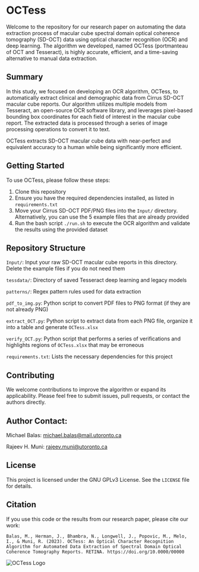 # OCTess
Welcome to the repository for our research paper on automating the data extraction process of macular cube spectral domain optical coherence tomography (SD-OCT) data using optical character recognition (OCR) and deep learning. The algorithm we developed, named OCTess (portmanteau of OCT and Tesseract), is highly accurate, efficient, and a time-saving alternative to manual data extraction.

## Summary
In this study, we focused on developing an OCR algorithm, OCTess, to automatically extract clinical and demographic data from Cirrus SD-OCT macular cube reports. Our algorithm utilizes multiple models from Tesseract, an open-source OCR software library, and leverages pixel-based bounding box coordinates for each field of interest in the macular cube report. The extracted data is processed through a series of image processing operations to convert it to text.

OCTess extracts SD-OCT macular cube data with near-perfect and equivalent accuracy to a human while being significantly more efficient.

## Getting Started
To use OCTess, please follow these steps:
1. Clone this repository
2. Ensure you have the required dependencies installed, as listed in ```requirements.txt```
3. Move your Cirrus SD-OCT PDF/PNG files into the ```Input/``` directory. Alternatively, you can use the 5 example files that are already provided
4. Run the bash script ```./run.sh``` to execute the OCR algorithm and validate the results using the provided dataset

## Repository Structure
```Input/```: Input your raw SD-OCT macular cube reports in this directory. Delete the example files if you do not need them

```tessdata/```: Directory of saved Tesseract deep learning and legacy models

```patterns/```: Regex pattern rules used for data extraction

```pdf_to_img.py```: Python script to convert PDF files to PNG format (if they are not already PNG)

```extract_OCT.py```: Python script to extract data from each PNG file, organize it into a table and generate ```OCTess.xlsx```

```verify_OCT.py```: Python script that performs a series of verifications and highlights regions of ```OCTess.xlsx``` that may be erroneous

```requirements.txt```: Lists the necessary dependencies for this project


## Contributing
We welcome contributions to improve the algorithm or expand its applicability. Please feel free to submit issues, pull requests, or contact the authors directly.

## Author Contact:
Michael Balas: [michael.balas@mail.utoronto.ca](mailto:michael.balas@mail.utoronto.ca?subject=[GitHub]%20OCTess%20Inquiry)

Rajeev H. Muni: [rajeev.muni@utoronto.ca](mailto:rajeev.muni@utoronto.ca?subject=[Github]%20OCTess%20Inquiry)

## License
This project is licensed under the GNU GPLv3 License. See the ```LICENSE``` file for details.

## Citation
If you use this code or the results from our research paper, please cite our work:

`Balas, M., Herman, J., Bhambra, N., Longwell, J., Popovic, M., Melo, I., & Muni, R. (2023). OCTess: An Optical Character Recognition Algorithm for Automated Data Extraction of Spectral Domain Optical Coherence Tomography Reports. RETINA. https://doi.org/10.0000/00000`

![OCTess Logo](OCTess.png)

